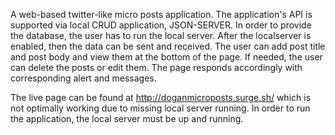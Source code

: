 A web-based twitter-like micro posts application.
The application's API is supported via local CRUD application, JSON-SERVER. In order to provide the database, the user has to run the local server.
After the localserver is enabled, then the data can be sent and received. 
The user can add post title and post body and view them at the bottom of the page. If needed, the user can delete the posts or edit them. The page responds accordingly with corresponding alert and messages.

The live page can be found at http://doganmicroposts.surge.sh/ which is not optimally working due to missing local server running. In order to run the application, the local server must be up and running.

